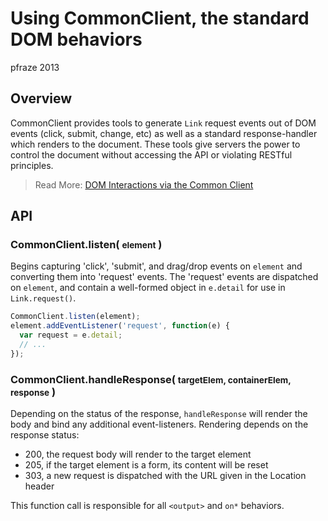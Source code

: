 Using CommonClient, the standard DOM behaviors
==============================================

pfraze 2013


## Overview

CommonClient provides tools to generate `Link` request events out of DOM events (click, submit, change, etc) as well as a standard response-handler which renders to the document. These tools give servers the power to control the document without accessing the API or violating RESTful principles.

 > Read More: [DOM Interactions via the Common Client](../apps/dom_behaviors.md)


## API

### CommonClient.listen( <small>element</small> )

Begins capturing 'click', 'submit', and drag/drop events on `element` and converting them into 'request' events. The 'request' events are dispatched on `element`, and contain a well-formed object in `e.detail` for use in `Link.request()`.

```javascript
CommonClient.listen(element);
element.addEventListener('request', function(e) {
  var request = e.detail;
  // ...
});
```

### CommonClient.handleResponse( <small>targetElem, containerElem, response</small> )

Depending on the status of the response, `handleResponse` will render the body and bind any additional event-listeners. Rendering depends on the response status:

 - 200, the request body will render to the target element
 - 205, if the target element is a form, its content will be reset
 - 303, a new request is dispatched with the URL given in the Location header

This function call is responsible for all `<output>` and `on*` behaviors.